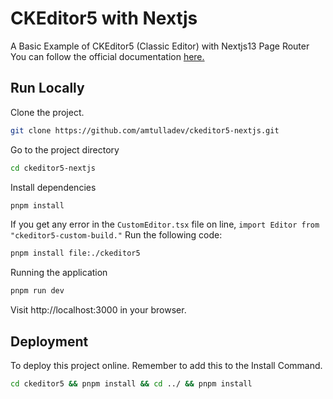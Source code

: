 # CKEditor5 with Nextjs

A Basic Example of CKEditor5 (Classic Editor) with Nextjs13 Page Router You can follow the official documentation [here.](https://ckeditor.com/docs/ckeditor5/latest/installation/integrations/next-js.html "here")

## Run Locally

Clone the project.

```bash
git clone https://github.com/amtulladev/ckeditor5-nextjs.git
```

Go to the project directory

```bash
cd ckeditor5-nextjs
```

Install dependencies

```bash
pnpm install
```

If you get any error in the `CustomEditor.tsx` file on line, `import Editor from "ckeditor5-custom-build."` Run the following code:

```bash
pnpm install file:./ckeditor5
```

Running the application

```bash
pnpm run dev
```

Visit http://localhost:3000 in your browser.

## Deployment

To deploy this project online. Remember to add this to the Install Command.

```bash
cd ckeditor5 && pnpm install && cd ../ && pnpm install
```
